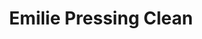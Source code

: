 ---
title: "Emilie Pressing Clean"
url: /asnieres-sur-seine/emilie-pressing-clean/
shop: blanchisserie
---
